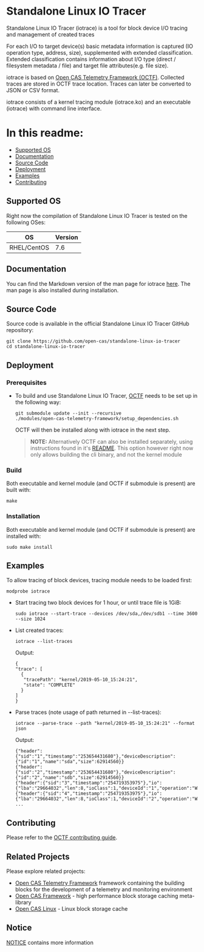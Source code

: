# Standalone Linux IO Tracer

Standalone Linux IO Tracer (iotrace) is a tool for block device I/O tracing
and management of created traces

For each I/O to target device(s) basic metadata information is captured
(IO operation type, address, size), supplemented with extended
classification. Extended classification contains information about I/O type
(direct / filesystem metadata / file) and target file attributes(e.g. file
size).

iotrace is based on [Open CAS Telemetry Framework (OCTF)](https://github.com/Open-CAS/open-cas-telemetry-framework). Collected traces are stored in OCTF trace
location. Traces can later be converted to JSON or CSV format.

iotrace consists of a kernel tracing module (iotrace.ko) and an executable
(iotrace) with command line interface.

# In this readme:

* [Supported OS](#os_support)
* [Documentation](#documentation)
* [Source Code](#source)
* [Deployment](#deployment)
* [Examples](#examples)
* [Contributing](#contributing)

<a id="os_support"></a>

## Supported OS

Right now the compilation of Standalone Linux IO Tracer is tested on the
following OSes:

|OS                            | Version
|------------------------------|-------------------
|RHEL/CentOS                   | 7.6

<a id="documentation"></a>

## Documentation

You can find the Markdown version of the man page for iotrace [here](https://github.com/Open-CAS/standalone-linux-io-tracer/blob/master/doc/man/MAN.md).
The man page is also installed during installation.

<a id="source"></a>

## Source Code

Source code is available in the official Standalone Linux IO Tracer GitHub repository:

~~~{.sh}
git clone https://github.com/open-cas/standalone-linux-io-tracer
cd standalone-linux-io-tracer
~~~

<a id="deployment"></a>

## Deployment

### Prerequisites

* To build and use Standalone Linux IO Tracer, [OCTF](https://github.com/Open-CAS/open-cas-telemetry-framework) needs to be set up in the following way:

  ~~~{.sh}
  git submodule update --init --recursive
  ./modules/open-cas-telemetry-framework/setup_dependencies.sh
  ~~~

  OCTF will then be installed along with iotrace in the next step.

  > **NOTE:**  Alternatively OCTF can also be installed separately, using instructions found in it's [README](https://github.com/Open-CAS/open-cas-telemetry-framework/blob/master/README.md). This option however right now only allows building the cli binary, and not the kernel module


### Build

Both executable and kernel module (and OCTF if submodule is present) are built with:
~~~{.sh}
make
~~~

### Installation

Both executable and kernel module (and OCTF if submodule is present) are installed with:
~~~{.sh}
sudo make install
~~~

<a id="examples"></a>

## Examples

To allow tracing of block devices, tracing module needs to be loaded first:
~~~{.sh}
modprobe iotrace
~~~

* Start tracing two block devices for 1 hour, or until trace file is 1GiB:
  ~~~{.sh}
  sudo iotrace --start-trace --devices /dev/sda,/dev/sdb1 --time 3600 --size 1024
  ~~~

* List created traces:

  ~~~{.sh}
  iotrace --list-traces
  ~~~

  Output:

  ~~~{.sh}
  {
  "trace": [
    {
     "tracePath": "kernel/2019-05-10_15:24:21",
     "state": "COMPLETE"
    }
  ]
  }
  ~~~

* Parse traces (note usage of path returned in --list-traces):

  ~~~{.sh}
  iotrace --parse-trace --path "kernel/2019-05-10_15:24:21" --format json
  ~~~

  Output:

  ~~~{.sh}
  {"header":{"sid":"1","timestamp":"253654431680"},"deviceDescription":{"id":"1","name":"sda","size":62914560}}
  {"header":{"sid":"2","timestamp":"253654431680"},"deviceDescription":{"id":"2","name":"sdb","size":62914560}}
  {"header":{"sid":"3","timestamp":"254719353975"},"io":{"lba":"29664032","len":8,"ioClass":1,"deviceId":"1","operation":"Write","flush":false,"fua":false}}
  {"header":{"sid":"4","timestamp":"254719353975"},"io":{"lba":"29664032","len":8,"ioClass":1,"deviceId":"2","operation":"Write","flush":false,"fua":false}}
  ...
  ~~~


<a id="contributing"></a>

## Contributing

Please refer to the [OCTF contributing guide](https://github.com/Open-CAS/open-cas-telemetry-framework/blob/master/CONTRIBUTING.md).

<a id="related_projects"></a>

## Related Projects
Please explore related projects:
* [Open CAS Telemetry Framework](https://github.com/Open-CAS/open-cas-telemetry-framework) framework containing the building blocks for the development of a telemetry and monitoring environment
* [Open CAS Framework](https://github.com/Open-CAS/ocf) - high performance block
storage caching meta-library
* [Open CAS Linux](https://github.com/Open-CAS/open-cas-linux) - Linux block storage cache

<a id="notice"></a>

## Notice
[NOTICE](https://github.com/Open-CAS/standalone-linux-io-tracer/blob/master/doc/NOTICE) contains more information